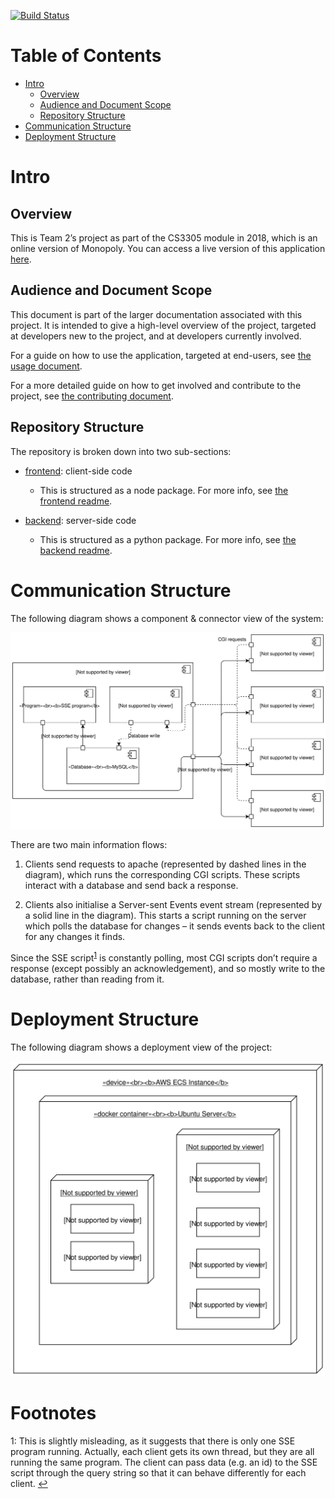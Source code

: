 [![Build Status](https://travis-ci.org/oisdk/team-software-project.svg?branch=master)](https://travis-ci.org/oisdk/team-software-project)

# Table of Contents

- [Intro](#intro)
    * [Overview](#overview)
    * [Audience and Document Scope](#audience-and-document-scope)
    * [Repository Structure](#repository-structure)
- [Communication Structure](#communication-structure)
- [Deployment Structure](#deployment-structure)

# Intro

## Overview

This is Team 2’s project as part of the CS3305 module in 2018, which is an online version of Monopoly. You can access a live version of this application [here](http://54.186.226.199).

## Audience and Document Scope

This document is part of the larger documentation associated with this project. It is intended to give a high-level overview of the project, targeted at developers new to the project, and at developers currently involved.

For a guide on how to use the application, targeted at end-users, see [the usage document](USAGE.md).

For a more detailed guide on how to get involved and contribute to the project, see [the contributing document](CONTRIBUTING.md).

## Repository Structure

The repository is broken down into two sub-sections:

- [frontend](/frontend): client-side code

    * This is structured as a node package. For more info, see [the frontend readme](/frontend/README.md).

- [backend](/backend): server-side code

    * This is structured as a python package. For more info, see [the backend readme](/backend/README.rst).


# Communication Structure

The following diagram shows a component & connector view of the system:

![Component & Connector View](documentation-images/component-connector-view.svg)

There are two main information flows:

1. Clients send requests to apache (represented by dashed lines in the diagram), which runs the corresponding CGI scripts. These scripts interact with a database and send back a response.

2. Clients also initialise a Server-sent Events event stream (represented by a solid line in the diagram). This starts a script running on the server which polls the database for changes – it sends events back to the client for any changes it finds.

Since the SSE script<sup id="thread-note-source">[1](#thread-note)</sup> is constantly polling, most CGI scripts don’t require a response (except possibly an acknowledgement), and so mostly write to the database, rather than reading from it.

# Deployment Structure

The following diagram shows a deployment view of the project:

![Deployment View](documentation-images/deployment-view.svg)

# Footnotes

<a id="thread-note">1</a>: This is slightly misleading, as it suggests that there is only one SSE program running. Actually, each client gets its own thread, but they are all running the same program. The client can pass data (e.g. an id) to the SSE script through the query string so that it can behave differently for each client. [↩](#thread-note-source)
